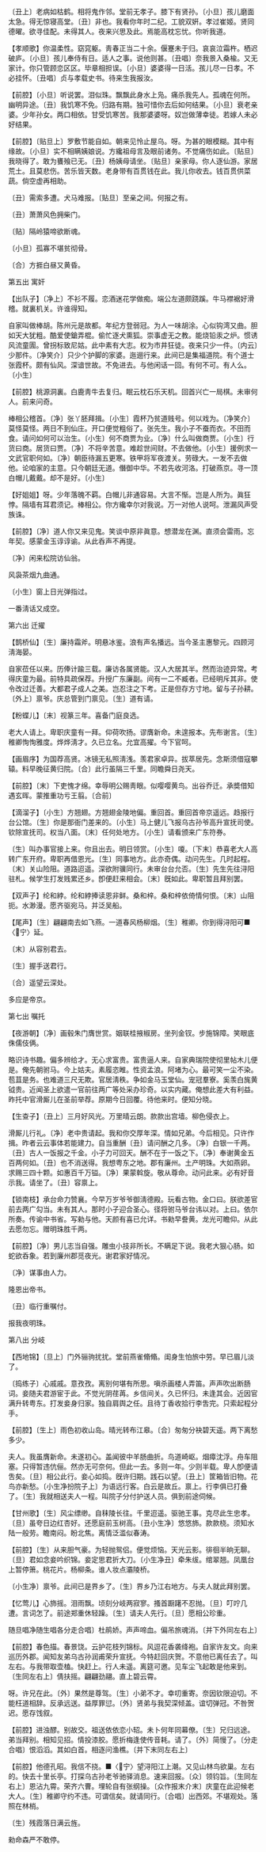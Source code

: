 <!-- { "loadSidebar": true } -->
〔丑上〕老病如枯鹤。相将鬼作邻。堂前无孝子。膝下有贤孙。〔小旦〕孩儿磨面太急。得无惊寝高堂。〔丑〕非也。我看你年时二纪。工貌双姸。孝过崔姬。贤同德曜。欲寻佳配。未得其人。夜来兴思及此。焉能高枕忘忧。你听我道。 

【孝顺歌】你温柔性。窈窕躯。靑春正当二十余。偃蹇未于归。哀哀泣霜杵。栖迟破庐。〔小旦〕孩儿奉侍有日。适人之事。说他则甚。〔丑唱〕奈我景入桑楡。又无家计。你只管顾恋区区。毕章相担误。〔小旦〕婆婆得一日活。孩儿尽一日孝。不必挂怀。〔丑唱〕贞与孝载史书。待来生我报汝。

【前腔】〔小旦〕听说罢。泪似珠。飘飘此身水上凫。痛杀我先人。孤魂在何所。幽明异途。〔丑〕我饥寒不免。归路有期。独可惜你去后如何结果。〔小旦〕衰老亲婆。少年孙女。两口相依。甘受饥寒苦。我那婆婆呀。奴岂做薄幸徒。若嫁人未必好结果。

【前腔】〔贴旦上〕罗敷节能自如。朝来见怜止屋乌。呀。为甚的眼模糊。其中有缘故。〔小旦〕实不相瞒姨娘说。方纔祖母言及眼前诸务。不觉痛伤如此。〔贴旦〕我晓得了。敢为饔飱已无。〔丑〕杨姨母请坐。〔贴旦〕亲家母。你人逐仙游。家居荒土。且莫悲伤。苦乐皆天数。老身带有百贯钱在此。我儿你收去。钱百贯供菜蔬。倘空虚再相助。

〔丑〕需索多遭。犬马难报。〔贴旦〕至亲之间。何报之有。 

〔丑〕萧萧风色拥柴门。



〔贴〕隔岭猿啼欲断魂。

〔小旦〕孤寡不堪贫彻骨。



〔合〕方捱白昼又黄昏。 

第五出
寓奸

【出队子】〔净上〕不衫不履。恋酒迷花学做痴。端公左道颇跷蹊。牛马襟裾好滑稽。就裏机关。许谁得知。

自家叫做棒胡。陈州元是故都。年纪方登弱冠。为人一味胡涂。心似钩湾又曲。胆如天大犹粗。酷爱使鎗弄棍。偷忙逐犬熏狐。崇事虚无之教。能烧铅汞之炉。惯诱风流童圊。曾拐标致尼姑。此中素有大志。权为市井狂徒。夜来只少一件。〔内云〕少那件。〔净笑介〕只少个护脚的家婆。迤逦行来。此间已是集福道院。有个道士张霞杯。颇有仙风。深谙世故。不免进去。与他闲话一回。有何不可。有人么。〔小生〕 

【前腔】桃源洞裏。白鹿靑牛去复归。眠云枕石乐天机。回首兴亡一局棋。未审何人。前来问奇。

棒相公稽首。〔净〕张丫胚拜揖。〔小生〕霞杯乃贫道贱号。何以戏为。〔净笑介〕莫怪莫怪。两日不到仙庄。开口便觉粗俗了。张先生。我小子不蚕而衣。不田而食。请问如何可以治生。〔小生〕何不商贾为业。〔净〕什么叫做商贾。〔小生〕行货曰商。居货曰贾。〔净〕不将辛苦意。难趁世间财。不去做他。〔小生〕援例求一文武官职何如。〔净〕朝臣待漏五更寒。铁甲将军夜渡关。劳碌大。一发不去做他。论咱家的主意。只今朝廷无道。僭御中华。不若先收河洛。打破燕京。寻一顶白帽儿戴戴。却不是好。〔小生〕 

【好姐姐】呀。少年落魄不羁。白帽儿非通容易。大言不惭。岂是人所为。眞狂悖。隔墙有耳君须记。棒相公。你方纔幸尔对我说。万一对他人说呵。泄漏风声受族诛。

【前腔】〔净〕道人你又来见鬼。笑谈中原非眞意。想潜龙在渊。直须会雷雨。忘年契。感蒙金玉谆谆谕。从此呑声不再提。

〔净〕闲来松院访仙翁。



风袅茶烟九曲通。

〔小生〕窗上日光弹指过。



一番淸话又成空。 

第六出
迁擢

【鹊桥仙】〔生〕廉持霜斧。明悬冰鉴。浪有声名播远。当今圣主惠黎元。四顾河淸海晏。

自家莅任以来。历俸计踰三载。廉访各属贤能。汉人大居其半。然而治迹异常。考得庆童为最。前特具疏保荐。升授广东廉副。间有一二不臧者。已经明斥其非。使令改过迁善。大都君子成人之美。岂忍注之下考。正是但存方寸地。留与子孙耕。〔外上〕禀爷。庆总管到门禀见。〔生〕道有请。 

【粉蝶儿】〔末〕视篆三年。喜备门庭良选。

老大人请上。卑职庆童有一拜。仰荷吹扬。谬膺新命。未遑报本。先布谢言。〔生〕稚卿恂恂雅度。烨烨淸才。久已立名。允宜高擢。今下官呵。 

【画眉序】为国荐高贤。冰镜无私照淸浅。羡君家卓异。拔萃居先。念斯须借寇攀辕。料早晚征黄归院。〔合〕此行虽隔三千里。同瞻舜日尧天。

【前腔】〔末〕下吏愧才绵。幸辱明公赐靑眼。似嘤嘤黄鸟。出谷乔迁。承奬借知遇玄晖。蒙推重功亏王翦。〔合前〕 

【滴溜子】〔小生〕方翘翅。方翘翅金陵地偏。重回首。重回首帝京遥远。趋报行台公馆。〔生〕你是那衙门差来的。〔小生〕马上健儿飞报乌古孙爷高升宣抚司使。钦除宣抚司。权当八面。〔末〕任何处地方。〔小生〕请看颁来广东符券。

〔生〕叫办事官接上来。你且出去。明日领赏。〔小生〕嗄。〔下末〕恭喜老大人高转广东开府。卑职再借恩光。〔生〕同事地方。此亦奇偶。动问先生。几时起程。〔末〕关山险阻。道路迢遥。深欲附骥同行。未审台台允否。〔生〕先生先往浔阳驻札。候学生打发贱累还乡。卽便赶来相会。〔末〕旣如此。卑职暂且拜别罢。 

【双声子】纶和綍。纶和綍捧读恩非鲜。桑和梓。桑和梓依倚情何恨。〔末〕山阻扼。水渺漫。愿齐驱宛马。并泛吴船。

【尾声】〔生〕翩翩南去如飞燕。一道春风杨柳烟。〔生〕稚卿。你到得浔阳可■〈宁〉延。

〔末〕从容别君去。



〔生〕握手送君行。

〔合〕遥望云深处。



多应是帝京。 

第七出
嘱托

【夜游朝】〔净〕画毂朱门膺世赏。姻联桂掖椒房。坐列金钗。步施锦障。笑眼底侏儒伎俩。

略识诗书趣。偏多辨给才。无心求富贵。富贵逼人来。自家典瑞院使彻里帖木儿便是。俺先朝驸马。今上姑夫。素履恣睢。性资孟浪。阿堵为心。最可笑一尘不染。苞苴是务。也难道三尺无欺。官居淸秩。争如金马玉堂仙。宠冠羣寮。奚羡白旄黄钺贵。近闻圣上欲遣一官前往两广等处采办珍奇。以实内藏。俺想此差大有利益。昨托中官滑厮儿在圣前举荐。原期今日回覆。待他来时。便知分晓。 

【生查子】〔丑上〕三月好风光。万里晴云朗。款款出宫墙。柳色侵衣上。

滑厮儿行礼。〔净〕老中贵请起。我和你交厚年深。情如兄弟。今后相见。只许作揖。昨者云云事体若能建力。自当重酬〔丑〕请问酬之几多。〔净〕白银一千两。〔丑〕古人一饭报之千金。小子力可回天。酬不在于一饭之下。〔净〕奉谢黄金五百两何如。〔丑〕也不消送得。我想粤东之地。郡有廉州。土产明珠。大如燕卵。求赐三四十颗。如惠百千万镒。〔净〕果蒙斡旋。敬从尊命。动问此来。必有好音示我。请坐了。〔丑〕容禀上。 

【锁南枝】承台命力赞襄。今早万岁爷爷御淸德殿。玩看古物。金口曰。朕欲差官前去两广勾当。未有其人。那时小子迎合圣心。径将驸马爷台讳以对。上曰。依尔所奏。传谕中书省。写勑与他。天颜有喜已允详。书勑早誊黄。龙光可瞻仰。从此去愿勿忘。赠明珠胜千两。

【前腔】〔净〕男儿志当自强。雕虫小技非所长。不瞒足下说。我老大狠心肠。如蛇欲呑象。若到廉州郡觅夜光。谢君家好情况。

〔净〕谋事由人力。



隆恩出帝书。

〔丑〕临行重嘱付。



报我夜明珠。 

第八出
分岐

【西地锦】〔旦上〕门外骊驹扰扰。堂前燕雀翛翛。闺身生怕旅中劳。早已眉儿淡了。

〔捣练子〕心戚戚。意孜孜。离别何堪有所思。嗔杀画楼人弄笛。声声吹出断肠词。妾随夫君游宦于此。不觉光阴荏苒。乡信间关。久已怀归。未逢其会。近因官满升转粤东。打发妾身归家。独自肩舆之任。且待丁香收拾行李吿完。只索起程分手。 

【前腔】〔生上〕雨色初收山岛。晴光转布江皋。〔合〕匆匆分袂碧天遥。两下离愁多少。

夫人。我虽膺新命。未遂初心。盖闻彼中羊肠曲折。鸟道崎岖。烟瘴沈浮。舟车阻塞。只得暂违伉俪。然亦无可奈何。但此一去。多则一年。少则半载。卑人卽便请吿矣。〔旦〕相公此行。妾心如捣。旣许归期。践石以望。〔丑上〕筐箱皆旧物。花鸟亦新愁。〔小生净扮院子上〕为语远行客。白云是故丘。禀上。行李俱已打叠了。〔生〕我就相送夫人一程。叫院子分付护送人员。俱到前途伺候。 

【甘州歌】〔生〕风尘缥缈。自秣陵长往。千里迢遥。驱驰王事。克尽此生忠孝。〔旦〕虽夸日边红杏好。还愿庭前玉树高。〔丑小生净〕悠悠斾。款款桡。须知水陆一般劳。瞻南闷。盼北焦。离情泛滥似春涛。

【前腔】〔生〕从来胆气豪。为轻抛鸳侣。便觉烦恼。天光云影。徘徊半晌无聊。〔旦〕君如念妾吟织锦。妾定思君折大刀。〔小生净丑〕牵朱绂。绾翠翘。凤凰台上暂停箫。桃花片。杨柳条。谁人妆点灞陵桥。

〔小生净〕禀爷。此间已是界乡了。〔生〕界乡乃江右地方。与夫人就此拜别罢。 

【忆莺儿】心斾摇。泪雨飘。顷刻分岐两寂寥。搔首蹰躇不忍抛。〔旦〕叮咛几遭。言词怎了。前途郑重休轻躁。〔生〕请夫人先行。〔旦〕愿相公珍重。 

随旦唱净随生唱各分走合唱〕杜鹃娇。声声啼血。偏吊旅魂消。〔并下外同左右上〕 

【前腔】春色描。春景饶。云护花枝列锦标。风逗花香袭绛袍。自家许友文。向来巡历外郡。闻知友弟乌古孙润甫荣升宣抚。今特赶回庆贺。不意他已离任去了。叫左右。与我带取壶榼。快赶上。行人未遥。离筵可邀。见车尘飞起敢是他来到。〔生同左右上〕倩扶摇。翩翩劲翮。直上碧云霄。

呀。许兄在此。〔外〕果然是尊驾。〔生〕小弟不才。幸叨重寄。奈因钦限迫切。不能枉道相辞。反承远送。益厚罪愆。〔外〕贤弟与我契深倾盖。谊切弹冠。不咎贺迟。愿存饯叙。 

【前腔】进浊醪。别故交。祖送依依恋小轺。未卜何年同幕僚。〔生〕兄归远途。弟当拜别。相知见招。情投漆胶。愿折梅逢使传音耗。请了。〔外〕简慢了。〔分走合唱〕恨滔滔。其如白首。相逐问渔樵。〔并下末同左右上〕 

【前腔】他德孔昭。我信不挠。■〈宁〉望浔阳江上潮。又见山林鸟欲巢。左右的。快去十里长亭。打探乌古孙老爷驰驿消息。速来回报。〔众〕领钧旨。〔生同左右上〕恩沾九霄。荣齐六曹。埋轮自有张纲操。〔众作报末介末〕庆童在此迎候老大人。〔生〕稚卿守约不违。可谓信矣。就请同行。〔合唱〕出西郊。不堪观处。落照在林梢。

〔生〕残霞落日满云旌。



勑命森严不敢停。

